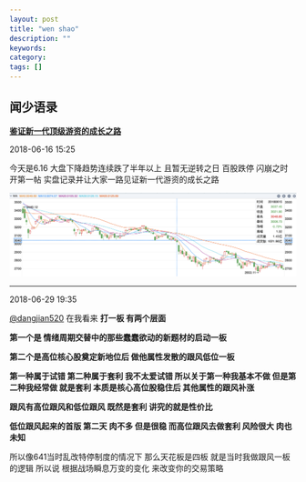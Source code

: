 ```yaml
---
layout: post
title: "wen shao"
description: ""
keywords: 
category: 
tags: []
---
```




## 闻少语录

[**鉴证新一代顶级游资的成长之路**](https://www.taoguba.com.cn/Article/1989047/1)

2018-06-16 15:25

今天是6.16 大盘下降趋势连续跌了半年以上 且暂无逆转之日 百股跌停 闪崩之时 开第一帖 实盘记录并让大家一路见证新一代游资的成长之路

<img src="../assets/images/image-20220505204844969.png" alt="image-20220505204844969" style="zoom:50%;" />

---

2018-06-29 19:35



[@dangjian520](https://www.taoguba.com.cn/user/blog/atname?n=dangjian520) 在我看来 **打一板 有两个层面** 

**第一个是 情绪周期交替中的那些蠢蠢欲动的新题材的启动一板**

**第二个是高位核心股奠定新地位后 做他属性发散的跟风低位一板**

**第一种属于试错 第二种属于套利 我不太爱试错 所以关于第一种我基本不做 但是第二种我经常做 就是套利 本质是核心高位股稳住后 其他属性的跟风补涨**

**跟风有高位跟风和低位跟风 既然是套利 讲究的就是性价比**

**低位跟风起来的首版 第二天 肉不多 但是很稳 而高位跟风去做套利 风险很大 肉也未知**

所以像641当时乱改特停制度的情况下 那么天花板是四板 就是当时我做跟风一板的逻辑 所以说 根据战场瞬息万变的变化 来改变你的交易策略



